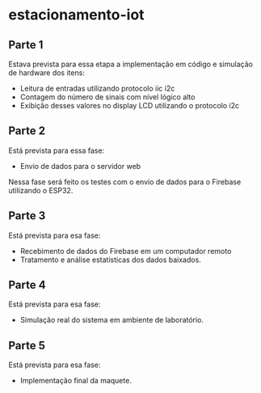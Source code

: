# estacionamento-iot

## Parte 1
Estava prevista para essa etapa a implementação em código e simulação de hardware dos itens:


* Leitura de entradas utilizando protocolo iic i2c
* Contagem do número de sinais com nível lógico alto
* Exibição desses valores no display LCD utilizando o protocolo i2c


## Parte 2
Está prevista para essa fase:


* Envio de dados para o servidor web


Nessa fase será feito os testes com o envio de dados para o Firebase utilizando o ESP32.

## Parte 3
Está prevista para esa fase:


* Recebimento de dados do Firebase em um computador remoto
* Tratamento e análise estatísticas dos dados baixados.


## Parte 4
Está prevista para esa fase:


* Simulação real do sistema em ambiente de laboratório.

## Parte 5
Está prevista para esa fase:


* Implementação final da maquete.



